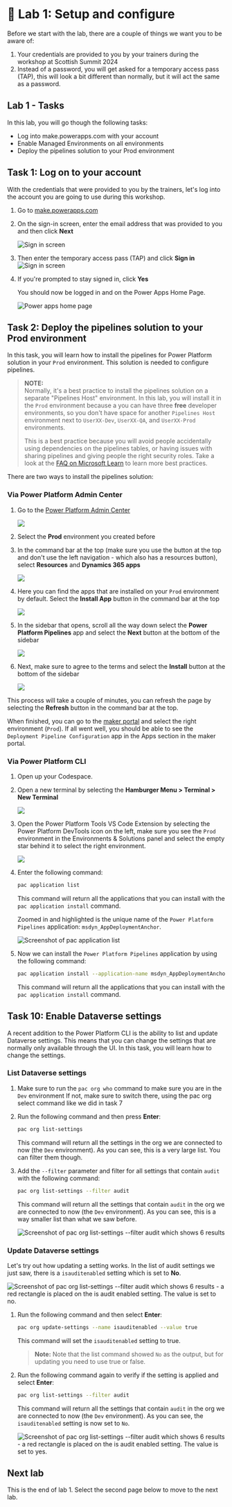 # 🚀 Lab 1: Setup and configure

Before we start with the lab, there are a couple of things we want you to be aware of:

1. Your credentials are provided to you by your trainers during the workshop at Scottish Summit 2024
1. Instead of a password, you will get asked for a temporary access pass (TAP), this will look a bit different than normally, but it will act the same as a password.

## Lab 1 - Tasks

In this lab, you will go though the following tasks:

- Log into make.powerapps.com with your account
- Enable Managed Environments on all environments
- Deploy the pipelines solution to your Prod environment

## Task 1: Log on to your account

With the credentials that were provided to you by the trainers, let's log into the account you are going to use during this workshop.

1. Go to [make.powerapps.com](https://make.powerapps.com)
1. On the sign-in screen, enter the email address that was provided to you and then click **Next**

    ![Sign in screen](assets/pa-sign-in-email.png)

1. Then enter the temporary access pass (TAP) and click **Sign in**
    ![Sign in screen](assets/pa-sign-in-password.png)

1. If you're prompted to stay signed in, click **Yes**

    You should now be logged in and on the Power Apps Home Page.

    ![Power apps home page](assets/power-apps-home-page.png)

## Task 2: Deploy the pipelines solution to your Prod environment

In this task, you will learn how to install the pipelines for Power Platform solution in your `Prod` environment. This solution is needed to configure pipelines.

> **NOTE:**  
> Normally, it's a best practice to install the pipelines solution on a separate "Pipelines Host" environment. In this lab, you will install it in the `Prod` environment because a you can have three **free** developer environments, so you don't have space for another `Pipelines Host` environment next to `UserXX-Dev`, `UserXX-QA`, and `UserXX-Prod` environments.
>
> This is a best practice because you will avoid people accidentally using dependencies on the pipelines tables, or having issues with sharing pipelines and giving people the right security roles. Take a look at the [FAQ on Microsoft Learn](https://learn.microsoft.com/power-platform/alm/pipelines#frequently-asked-questions) to learn more best practices.

There are two ways to install the pipelines solution:

### Via Power Platform Admin Center

1. Go to the [Power Platform Admin Center](https://aka.ms/ppac)

    ![](./assets/admin-center.png)

1. Select the **Prod** environment you created before

1. In the command bar at the top (make sure you use the button at the top and don't use the left navigation - which also has a resources button), select **Resources** and **Dynamics 365 apps**

    ![](./assets/prod-env-dynamics-365-apps.png)

1. Here you can find the apps that are installed on your `Prod` environment by default. Select the **Install App** button in the command bar at the top

    ![](./assets/prod-env-install-app.png)

1. In the sidebar that opens, scroll all the way down select the **Power Platform Pipelines** app and select the **Next** button at the bottom of the sidebar

    ![](./assets/prod-env-select-app.png)

1. Next, make sure to agree to the terms and select the **Install** button at the bottom of the sidebar

    ![](./assets/prod-env-agree-terms.png)

This process will take a couple of minutes, you can refresh the page by selecting the **Refresh** button in the command bar at the top.

When finished, you can go to the [maker portal](https://make.powerapps.com) and select the right environment (`Prod`). If all went well, you should be able to see the `Deployment Pipeline Configuration` app in the Apps section in the maker portal.

### Via Power Platform CLI

1. Open up your Codespace.

1. Open a new terminal by selecting the **Hamburger Menu > Terminal > New Terminal**

    ![](./assets/Pipelines-Install-New-Terminal.png)

1. Open the Power Platform Tools VS Code Extension by selecting the Power Platform DevTools icon on the left, make sure you see the `Prod` environment in the Environments & Solutions panel and select the empty star behind it to select the right environment.

    ![](./assets/Pipelines-Install-Ensure-Prod.png)

1. Enter the following command:

    ```bash
    pac application list
    ```

    This command will return all the applications that you can install with the `pac application install` command.

    Zoomed in and highlighted is the unique name of the `Power Platform Pipelines` application: `msdyn_AppDeploymentAnchor`.

    ![Screenshot of pac application list](./assets/Pipelines-Install-Application-List.png)

1. Now we can install the `Power Platform Pipelines` application by using the following command:

    ```bash
    pac application install --application-name msdyn_AppDeploymentAnchor
    ```

    This command will return all the applications that you can install with the `pac application install` command.

## Task 10: Enable Dataverse settings

A recent addition to the Power Platform CLI is the ability to list and update Dataverse settings. This means that you can change the settings that are normally only available through the UI. In this task, you will learn how to change the settings.

### List Dataverse settings

1. Make sure to run the `pac org who` command to make sure you are in the `Dev` environment
    If not, make sure to switch there, using the pac org select command like we did in task 7
1. Run the following command and then press **Enter**:

    ```bash
    pac org list-settings
    ```

    This command will return all the settings in the org we are connected to now (the `Dev` environment). As you can see, this is a very large list. You can filter them though.

1. Add the `--filter` parameter and filter for all settings that contain `audit` with the following command:

    ```bash
    pac org list-settings --filter audit
    ```

    This command will return all the settings that contain `audit` in the org we are connected to now (the `Dev` environment). As you can see, this is a way smaller list than what we saw before.

    ![Screenshot of pac org list-settings --filter audit which shows 6 results](./assets/list-settings-filter-audit.png)

### Update Dataverse settings

Let's try out how updating a setting works. In the list of audit settings we just saw, there is a `isauditenabled` setting which is set to **No**.

![Screenshot of pac org list-settings --filter audit which shows 6 results - a red rectangle is placed on the is audit enabled setting. The value is set to no.](./assets/list-settings-filter-audit-enabled.png)

1. Run the following command and then select **Enter**:

    ```bash
    pac org update-settings --name isauditenabled --value true
    ```

    This command will set the `isauditenabled` setting to true.

    > **Note:** 
    > Note that the list command showed `No` as the output, but for updating you need to use true or false.

1. Run the following command again to verify if the setting is applied and select **Enter**:

    ```bash
    pac org list-settings --filter audit
    ```

    This command will return all the settings that contain `audit` in the org we are connected to now (the `Dev` environment). As you can see, the `isauditenabled` setting is now set to `No`.

    ![Screenshot of pac org list-settings --filter audit which shows 6 results - a red rectangle is placed on the is audit enabled setting. The value is set to yes.](./assets/list-settings-filter-audit-enabled-yes.png)

## Next lab

This is the end of lab 1. Select the second page below to move to the next lab.
